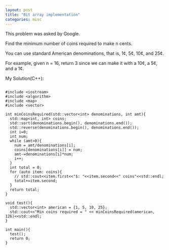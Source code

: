 ```yaml
---
layout: post
title: "Bit array implementation"
categories: misc
---
```


This problem was asked by Google.

Find the minimum number of coins required to make n cents.

You can use standard American denominations, that is, 1¢, 5¢, 10¢, and 25¢.

For example, given n = 16, return 3 since we can make it with a 10¢, a 5¢, and a 1¢.


My Solution(C++):
```

#include <iostream>
#include <algorithm>
#include <map>
#include <vector>

int minCoinsRequired(std::vector<int> denominations, int amt){
  std::map<int, int> coins;
  std::sort(denominations.begin(), denominations.end());
  std::reverse(denominations.begin(), denominations.end());
  int i=0;
  int num;
  while (amt>0){
    num = amt/denominations[i];
    coins[denominations[i]] = num;
    amt-=denominations[i]*num;
    i++;
  }
  int total = 0;
  for (auto item: coins){
    // std::cout<<item.first<<"$: "<<item.second<<" coins"<<std::endl;
    total+=item.second;
  }
  return total;
}

void test(){
  std::vector<int> american = {1, 5, 10, 25};
  std::cout<<"Min coins required = " << minCoinsRequired(american, 126)<<std::endl;
}

int main(){
  test();
  return 0;
}
```
